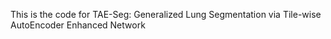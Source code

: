 This is the code for TAE-Seg: Generalized Lung Segmentation via Tile-wise AutoEncoder Enhanced Network
